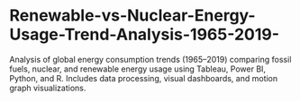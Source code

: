 # Renewable-vs-Nuclear-Energy-Usage-Trend-Analysis-1965-2019-
Analysis of global energy consumption trends (1965–2019) comparing fossil fuels, nuclear, and renewable energy usage using Tableau, Power BI, Python, and R. Includes data processing, visual dashboards, and motion graph visualizations.

